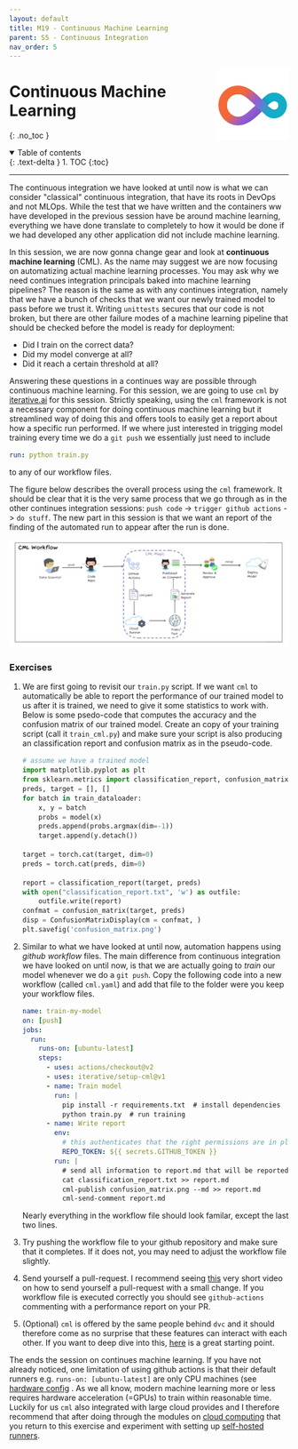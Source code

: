 ```yaml
---
layout: default
title: M19 - Continuous Machine Learning
parent: S5 - Continuous Integration
nav_order: 5
---
```


<img style="float: right;" src="../figures/icons/cml.png" width="130"> 

# Continuous Machine Learning
{: .no_toc }

<details open markdown="block">
  <summary>
    Table of contents
  </summary>
  {: .text-delta }
1. TOC
{:toc}
</details>

---

The continuous integration we have looked at until now is what we can consider "classical" continuous integration, that 
have its roots in DevOps and not MLOps. While the test that we have written and the containers ww have developed in the 
previous session have be around machine learning, everything we have done translate to completely to how it would be 
done if we had developed any other application did not include machine learning.

In this session, we are now gonna change gear and look at **continuous machine learning** (CML). As the name may suggest 
we are now focusing on automatizing actual machine learning processes. You may ask why we need continues integration 
principals baked into machine learning pipelines? The reason is the same as with any continues integration, namely that
we have a bunch of checks that we want our newly trained model to pass before we trust it. Writing `unittests` secures
that our code is not broken, but there are other failure modes of a machine learning pipeline that should be checked
before the model is ready for deployment:

* Did I train on the correct data?
* Did my model converge at all?
* Did it reach a certain threshold at all?

Answering these questions in a continues way are possible through continuous machine learning. For this session, we are 
going to use `cml` by [iterative.ai](https://iterative.ai/) for this session. Strictly speaking, using the 
`cml` framework is not a necessary component for doing continuous machine learning but it streamlined way of doing this
and offers tools to easily get a report about how a specific run performed. If we where just interested in trigging 
model training every time we do a `git push` we essentially just need to include
```yaml
run: python train.py
```
to any of our workflow files. 

The figure below describes the overall process using the `cml` framework. It should be clear that it is the very
same process that we go through as in the other continues integration sessions: `push code` -> `trigger github actions`
-> `do stuff`. The new part in this session is that we want an report of the finding of the automated run to appear
after the run is done.

<p align="center">
  <img src="../figures/cml.jpeg" width="1000"
  title="credits to https://towardsdatascience.com/continuous-machine-learning-e1ffb847b8da">
</p>

### Exercises

1. We are first going to revisit our `train.py` script. If we want `cml` to automatically be able 
   to report the performance of our trained model to us after it is trained, we need to give it some 
   statistics to work with. Below is some psedo-code that computes the accuracy and the confusion 
   matrix of our trained model. Create an copy of your training script (call it `train_cml.py`) and 
   make sure your script is also producing an classification report and confusion matrix as in the 
   pseudo-code.
   ```python
   # assume we have a trained model
   import matplotlib.pyplot as plt
   from sklearn.metrics import classification_report, confusion_matrix, ConfusionMatrixDisplay
   preds, target = [], []
   for batch in train_dataloader:
       x, y = batch
       probs = model(x)
       preds.append(probs.argmax(dim=-1))
       target.append(y.detach())

   target = torch.cat(target, dim=0)
   preds = torch.cat(preds, dim=0)

   report = classification_report(target, preds)
   with open("classification_report.txt", 'w') as outfile:
       outfile.write(report)
   confmat = confusion_matrix(target, preds)
   disp = ConfusionMatrixDisplay(cm = confmat, )
   plt.savefig('confusion_matrix.png')
   ```

2. Similar to what we have looked at until now, automation happens using *github workflow* files. 
   The main difference from continuous integration we have looked on until now, is that we are actually
   going to *train* our model whenever we do a `git push`. Copy the following code into a new workflow 
   (called `cml.yaml`) and add that file to the folder were you keep your workflow files.

    ```yaml
    name: train-my-model
    on: [push]
    jobs:
      run:
        runs-on: [ubuntu-latest]
        steps:
          - uses: actions/checkout@v2
          - uses: iterative/setup-cml@v1
          - name: Train model
            run: |
              pip install -r requirements.txt  # install dependencies
              python train.py  # run training
          - name: Write report
            env:
              # this authenticates that the right permissions are in place
              REPO_TOKEN: ${{ secrets.GITHUB_TOKEN }}
            run: |
              # send all information to report.md that will be reported to us when the workflow finish
              cat classification_report.txt >> report.md
              cml-publish confusion_matrix.png --md >> report.md
              cml-send-comment report.md
    ```
    Nearly everything in the workflow file should look familar, except the last two lines.

3. Try pushing the workflow file to your github repository and make sure that it completes. 
   If it does not, you may need to adjust the workflow file slightly.

3. Send yourself a pull-request. I recommend seeing [this](https://www.youtube.com/watch?v=xwyJexAnt9k) 
   very short video on how to send yourself a pull-request with a small change. If you workflow file is 
   executed correctly you should see `github-actions` commenting with a performance report on your PR.

4. (Optional) `cml` is offered by the same people behind `dvc` and it should therefore come as no surprise 
   that these features can interact with each other. If you want to deep dive into this, 
   [here](https://cml.dev/doc/cml-with-dvc) is a great starting point.

The ends the session on continues machine learning. If you have not already noticed, one limitation of using github
actions is that their default runners e.g. ```runs-on: [ubuntu-latest]``` are only CPU machines (see 
[hardware config](https://docs.github.com/en/actions/using-github-hosted-runners/about-github-hosted-runners#supported-runners-and-hardware-resources)
. As we all know, modern machine learning more or less requires hardware acceleration (=GPUs) to train within
reasonable time. Luckily for us `cml` also integrated with large cloud provides and I therefore recommend that
after doing through the modules on [cloud computing](../s6_the_cloud/S6.md) that you return to this exercise and
experiment with setting up [self-hosted runners](https://github.com/iterative/cml#advanced-setup).